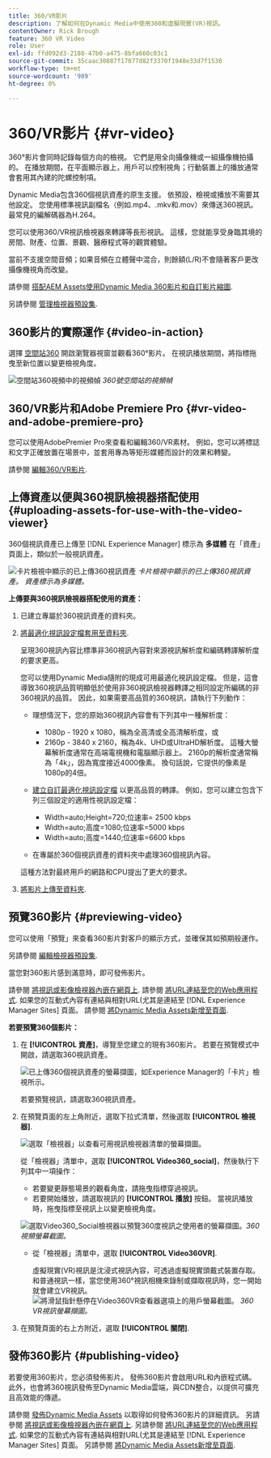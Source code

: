 ```yaml
---
title: 360/VR影片
description: 了解如何在Dynamic Media中使用360和虛擬現實(VR)視訊。
contentOwner: Rick Brough
feature: 360 VR Video
role: User
exl-id: ffd092d3-2188-47b0-a475-8bfa660c03c1
source-git-commit: 35caac30887f17077d82f3370f1948e33d7f1530
workflow-type: tm+mt
source-wordcount: '989'
ht-degree: 0%

---
```


# 360/VR影片 {#vr-video}

360°影片會同時記錄每個方向的檢視。 它們是用全向攝像機或一組攝像機拍攝的。 在播放期間，在平面顯示器上，用戶可以控制視角；行動裝置上的播放通常會套用其內建的陀螺控制項。

Dynamic Media包含360個視訊資產的原生支援。 依預設，檢視或播放不需要其他設定。 您使用標準視訊副檔名（例如.mp4、.mkv和.mov）來傳送360視訊。 最常見的編解碼器為H.264。

您可以使用360/VR視訊檢視器來轉譯等長形視訊。 這樣，您就能享受身臨其境的房間、財產、位置、景觀、醫療程式等的觀賞體驗。

當前不支援空間音頻；如果音頻在立體聲中混合，則餘額(L/R)不會隨著客戶更改攝像機視角而改變。

請參閱 [搭配AEM Assets使用Dynamic Media 360影片和自訂影片縮圖](https://experienceleague.adobe.com/docs/experience-manager-learn/assets/dynamic-media/dynamic-media-360-video-custom-thumbnail-feature-video-use.html#dynamic-media).

另請參閱 [管理檢視器預設集](/help/assets/dynamic-media/managing-viewer-presets.md).

## 360影片的實際運作 {#video-in-action}

選擇 [空間站360](https://s7d1.scene7.com/s7viewers/html5/Video360Viewer.html?asset=Viewers/space_station_360-AVS) 開啟瀏覽器視窗並觀看360°影片。 在視訊播放期間，將指標拖曳至新位置以變更檢視角度。

![空間站360視頻中的視頻幀](assets/6_5_360videoiss_simplified.png)
*360號空間站的視頻幀*

## 360/VR影片和Adobe Premiere Pro {#vr-video-and-adobe-premiere-pro}

您可以使用AdobePremier Pro來查看和編輯360/VR素材。 例如，您可以將標誌和文字正確放置在場景中，並套用專為等矩形媒體而設計的效果和轉變。

請參閱 [編輯360/VR影片](https://helpx.adobe.com/premiere-pro/how-to/edit-360-vr-video.html).

## 上傳資產以便與360視訊檢視器搭配使用 {#uploading-assets-for-use-with-the-video-viewer}

360個視訊資產已上傳至 [!DNL Experience Manager] 標示為 **多媒體** 在「資產」頁面上，類似於一般視訊資產。

![卡片檢視中顯示的已上傳360視訊資產](assets/6_5_360video-selecttopreview.png)
*卡片檢視中顯示的已上傳360視訊資產。 資產標示為多媒體。*

**上傳要與360視訊檢視器搭配使用的資產：**

1. 已建立專屬於360視訊資產的資料夾。
1. [將最適化視訊設定檔套用至資料夾](/help/assets/dynamic-media/video-profiles.md#applying-a-video-profile-to-folders).

   呈現360視訊內容比標準非360視訊內容對來源視訊解析度和編碼轉譯解析度的要求更高。

   您可以使用Dynamic Media隨附的現成可用最適化視訊設定檔。 但是，這會導致360視訊品質明顯低於使用非360視訊檢視器轉譯之相同設定所編碼的非360視訊的品質。 因此，如果需要高品質的360視訊，請執行下列動作：

   * 理想情況下，您的原始360視訊內容會有下列其中一種解析度：

      * 1080p - 1920 x 1080，稱為全高清或全高清解析度，或
      * 2160p - 3840 x 2160，稱為4k、UHD或UltraHD解析度。 這種大螢幕解析度通常在高端電視機和電腦顯示器上。 2160p的解析度通常稱為「4k」，因為寬度接近4000像素。 換句話說，它提供的像素是1080p的4倍。
   * [建立自訂最適化視訊設定檔](/help/assets/dynamic-media/video-profiles.md#creating-a-video-encoding-profile-for-adaptive-streaming) 以更高品質的轉譯。 例如，您可以建立包含下列三個設定的適用性視訊設定檔：

      * Width=auto;Height=720;位速率= 2500 kbps
      * Width=auto;高度=1080;位速率=5000 kbps
      * Width=auto;高度=1440;位速率=6600 kbps
   * 在專屬於360個視訊資產的資料夾中處理360個視訊內容。

   這種方法對最終用戶的網路和CPU提出了更大的要求。

1. [將影片上傳至資料夾](/help/assets/manage-video-assets.md#upload-and-preview-video-assets).

<!--

## Overriding the default aspect ratio of 360 videos  {#overriding-the-default-aspect-ratio-of-videos}

For an uploaded asset to qualify as a 360 video that you intend to use with the 360 Video viewer, the asset must have an aspect ratio of 2.

By default, AEM detects video as "360" if its aspect ratio (width/height) is 2.0. If you are an Administrator, you can override the default aspect ratio setting of 2 by setting the optional `s7video360AR` property in CRXDE Lite at the following:

* `/conf/global/settings/cloudconfigs/dmscene7/jcr:content`

  * **Property type**: Double
  * **Value**: floating-point aspect ratio, default 2.0.

After you set this property, it takes effect immediately on both existing videos and newly uploaded videos.

The aspect ratio applies to 360 video assets for the asset details page and the [Video 360 Media WCM component](/help/assets/dynamic-media/adding-dynamic-media-assets-to-pages.md#dynamic-media-components).

Start by uploading 360 Videos.

-->

## 預覽360影片 {#previewing-video}

您可以使用「預覽」來查看360影片對客戶的顯示方式，並確保其如預期般運作。

另請參閱 [編輯檢視器預設集](/help/assets/dynamic-media/managing-viewer-presets.md#editing-viewer-presets).

當您對360影片感到滿意時，即可發佈影片。

請參閱 [將視訊或影像檢視器內嵌在網頁上](/help/assets/dynamic-media/embed-code.md).
請參閱 [將URL連結至您的Web應用程式](/help/assets/dynamic-media/linking-urls-to-yourwebapplication.md). 如果您的互動式內容有連結與相對URL(尤其是連結至 [!DNL Experience Manager Sites] 頁面。
請參閱 [將Dynamic Media Assets新增至頁面](/help/assets/dynamic-media/adding-dynamic-media-assets-to-pages.md).

**若要預覽360個影片：**

1. 在 **[!UICONTROL 資產]**，導覽至您建立的現有360影片。 若要在預覽模式中開啟，請選取360視訊資產。

   ![已上傳360個視訊資產的螢幕擷圖，如Experience Manager的「卡片」檢視所示。](assets/6_5_360video-selecttopreview-1.png)

   若要預覽視訊，請選取360視訊資產。

1. 在預覽頁面的左上角附近，選取下拉式清單，然後選取 **[!UICONTROL 檢視器]**.

   ![選取「檢視器」以查看可用視訊檢視器清單的螢幕擷圖。](assets/6_5_360video-preview-viewers.png)

   從「檢視器」清單中，選取 **[!UICONTROL Video360_social]**，然後執行下列其中一項操作：

   * 若要變更靜態場景的觀看角度，請拖曳指標穿過視訊。
   * 若要開始播放，請選取視訊的 **[!UICONTROL 播放]** 按鈕。 當視訊播放時，拖曳指標至視訊上以變更檢視角度。

   ![選取Video360_Social檢視器以預覽360度視訊之使用者的螢幕擷圖。](assets/6_5_360video-preview-video360-social.png)*360視頻螢幕截圖。*

   * 從「檢視器」清單中，選取 **[!UICONTROL Video360VR]**.

      虛擬現實(VR)視訊是沈浸式視訊內容，可透過虛擬現實頭戴式裝置存取。 和普通視訊一樣，當您使用360°視訊相機來錄制或擷取視訊時，您一開始就會建立VR視訊。
   ![將滑鼠指針懸停在Video360VR查看器選項上的用戶螢幕截圖。](assets/6_5_360video-preview-video360vr.png)
   *360 VR視訊螢幕擷圖。*

1. 在預覽頁面的右上方附近，選取 **[!UICONTROL 關閉]**.

## 發佈360影片 {#publishing-video}

若要使用360影片，您必須發佈影片。 發佈360影片會啟用URL和內嵌程式碼。 此外，也會將360視訊發佈至Dynamic Media雲端，與CDN整合，以提供可擴充且高效能的傳遞。

請參閱 [發佈Dynamic Media Assets](/help/assets/dynamic-media/publishing-dynamicmedia-assets.md) 以取得如何發佈360影片的詳細資訊。
另請參閱 [將視訊或影像檢視器內嵌在網頁上](/help/assets/dynamic-media/embed-code.md).
另請參閱 [將URL連結至您的Web應用程式](/help/assets/dynamic-media/linking-urls-to-yourwebapplication.md). 如果您的互動式內容有連結與相對URL(尤其是連結至 [!DNL Experience Manager Sites] 頁面。
另請參閱 [將Dynamic Media Assets新增至頁面](/help/assets/dynamic-media/adding-dynamic-media-assets-to-pages.md).

